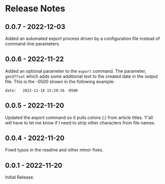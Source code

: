 # Release Notes

## 0.0.7 - 2022-12-03

Added an automated export process driven by a configuration file instead of command-line parameters.

## 0.0.6 - 2022-11-22

Added an optional parameter to the `export` command. The parameter, `gmtOffset` which adds some additional text to the created date in the output file. This is the -0500 shown in the following example:

```text
date:   2022-11-18 15:29:16 -0500
```

## 0.0.5 - 2022-11-20

Updated the export command so it pulls colons (:) from article titles. Y'all will have to let me know if I need to strip other characters from file names.

## 0.0.4 - 2022-11-20

Fixed typos in the readme and other minor fixes.

## 0.0.1 - 2022-11-20

Initial Release.